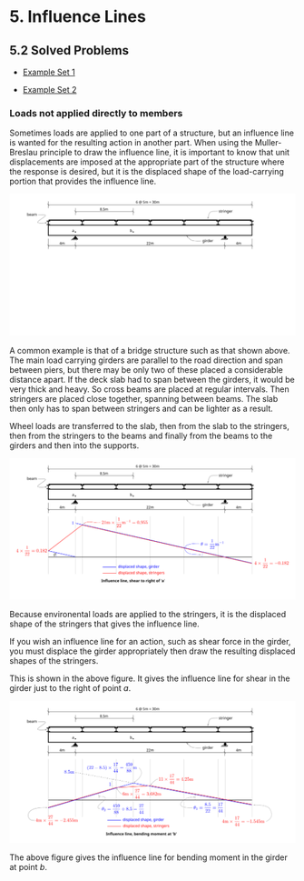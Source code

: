 # 5. Influence Lines

## 5.2 Solved Problems

- [Example Set 1](../../images/influencelines/problems/influence-lines-2.pdf)

- [Example Set 2](../../images/influencelines/problems/influence-lines-3.pdf)

### Loads not applied directly to members

Sometimes loads are applied to one part of a structure, but an influence
line is wanted for the resulting action in another part.  When using the 
Muller-Breslau principle to draw the influence line, it is important
to know that unit displacements are imposed at the appropriate part
of the structure where the response is desired, but it is the displaced
shape of the load-carrying portion that provides the influence line.

![Figure](../../images/influencelines/problems/girder-with-stringers-0.svg)

A common example is that of a bridge structure such as that shown
above. The main load carrying girders are parallel to the road
direction and span between piers, but there may be only two of these
placed a considerable distance apart.  If the deck slab had to span
between the girders, it would be very thick and heavy.  So cross beams
are placed at regular intervals.  Then stringers are placed close
together, spanning between beams.  The slab then only has to span
between stringers and can be lighter as a result.

Wheel loads are transferred to the slab, then from the slab to the
stringers, then from the stringers to the beams and finally from the
beams to the girders and then into the supports.

![Figure](../../images/influencelines/problems/girder-with-stringers-v-right-a.svg)

Because environental loads are applied to the stringers,
it is the displaced shape of the stringers that gives the influence line.

If you wish an influence line for an action, such as shear force in the girder,
you must displace the girder appropriately then draw the resulting displaced
shapes of the stringers.

This is shown in the above figure.  It gives the influence line for shear in
the girder just to the right of point $a$.

![Figure](../../images/influencelines/problems/girder-with-stringers-m-b.svg)

The above figure gives the influence line for bending moment in the 
girder at point $b$.
